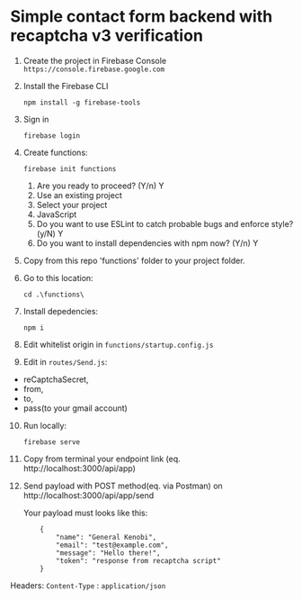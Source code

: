 # Simple contact form backend with recaptcha v3 verification

1. Create the project in Firebase Console
   `https://console.firebase.google.com`

2. Install the Firebase CLI

   ```
   npm install -g firebase-tools
   ```

3. Sign in

   ```
   firebase login
   ```

4. Create functions:

   ```
   firebase init functions
   ```

   1. Are you ready to proceed? (Y/n) Y
   2. Use an existing project
   3. Select your project
   4. JavaScript
   5. Do you want to use ESLint to catch probable bugs and enforce style? (y/N) Y
   6. Do you want to install dependencies with npm now? (Y/n) Y

5. Copy from this repo 'functions' folder to your project folder.

6. Go to this location:

   ```
   cd .\functions\
   ```

7. Install depedencies:

   ```
   npm i
   ```

8. Edit whitelist origin in `functions/startup.config.js`
9. Edit in `routes/Send.js`:

- reCaptchaSecret,
- from,
- to,
- pass(to your gmail account)

10. Run locally:
    ```
    firebase serve
    ```
11. Copy from terminal your endpoint link (eq. http://localhost:3000/api/app)
12. Send payload with POST method(eq. via Postman) on http://localhost:3000/api/app/send

    Your payload must looks like this:

    ```
        {
            "name": "General Kenobi",
            "email": "test@example.com",
            "message": "Hello there!",
            "token": "response from recaptcha script"
        }
    ```

Headers: `Content-Type` : `application/json`
